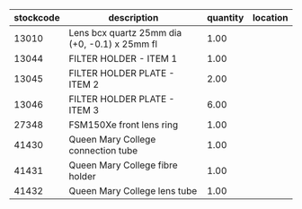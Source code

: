 |stockcode|description|quantity|location|
|---------|-----------|--------|--------|
|13010|Lens bcx quartz 25mm dia (+0, -0.1) x 25mm fl|1.00||
|13044|FILTER HOLDER - ITEM 1|1.00||
|13045|FILTER HOLDER PLATE - ITEM 2|2.00||
|13046|FILTER HOLDER PLATE - ITEM 3|6.00||
|27348|FSM150Xe front lens ring|1.00||
|41430|Queen Mary College connection tube|1.00||
|41431|Queen Mary College fibre holder|1.00||
|41432|Queen Mary College lens tube|1.00||
